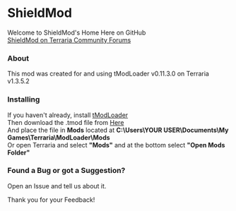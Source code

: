# ShieldMod
Welcome to ShieldMod's Home Here on GitHub  
[ShieldMod on Terraria Community Forums](https://forums.terraria.org/index.php?threads/shield-mod.71818/ "Terraria Community Forums")

### About
This mod was created for and using tModLoader v0.11.3.0 on Terraria v1.3.5.2

### Installing
If you haven't already, install [tModLoader](https://github.com/tModLoader/tModLoader/releases/tag/v0.10.1.5 "tModLoader v0.10.1.5")  
Then download the .tmod file from [Here](https://github.com/werickson24/ShieldMod/releases "ShieldMod Releases")  
And place the file in **Mods** located at **C:\Users\YOUR USER\Documents\My Games\Terraria\ModLoader\Mods**  
Or open Terraria and select **"Mods"** and at the bottom select **"Open Mods Folder"**

### Found a Bug or got a Suggestion?
Open an Issue and tell us about it.

Thank you for your Feedback!
